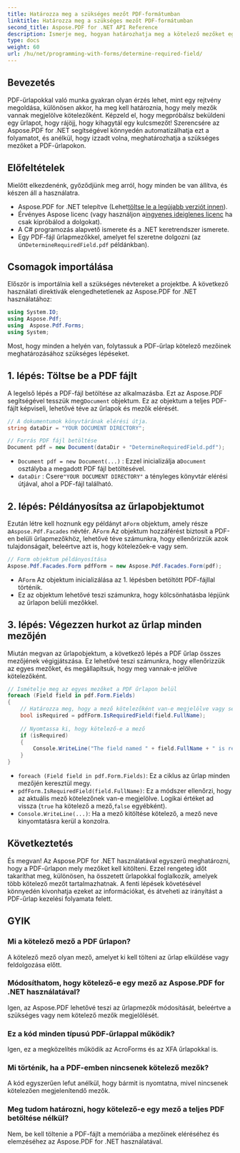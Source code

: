 ```yaml
---
title: Határozza meg a szükséges mezőt PDF-formátumban
linktitle: Határozza meg a szükséges mezőt PDF-formátumban
second_title: Aspose.PDF for .NET API Reference
description: Ismerje meg, hogyan határozhatja meg a kötelező mezőket egy PDF-űrlapon az Aspose.PDF for .NET használatával. Részletes útmutatónk leegyszerűsíti az űrlapkezelést és javítja a PDF-automatizálási munkafolyamatot.
type: docs
weight: 60
url: /hu/net/programming-with-forms/determine-required-field/
---
```

## Bevezetés

PDF-űrlapokkal való munka gyakran olyan érzés lehet, mint egy rejtvény megoldása, különösen akkor, ha meg kell határoznia, hogy mely mezők vannak megjelölve kötelezőként. Képzeld el, hogy megpróbálsz beküldeni egy űrlapot, hogy rájöjj, hogy kihagytál egy kulcsmezőt! Szerencsére az Aspose.PDF for .NET segítségével könnyedén automatizálhatja ezt a folyamatot, és anélkül, hogy izzadt volna, meghatározhatja a szükséges mezőket a PDF-űrlapokon. 

## Előfeltételek

Mielőtt elkezdenénk, győződjünk meg arról, hogy minden be van állítva, és készen áll a használatra.

-  Aspose.PDF for .NET telepítve (Lehet[töltse le a legújabb verziót innen](https://releases.aspose.com/pdf/net/)).
-  Érvényes Aspose licenc (vagy használjon a[ingyenes ideiglenes licenc](https://purchase.aspose.com/temporary-license/) ha csak kipróbálod a dolgokat).
- A C# programozás alapvető ismerete és a .NET keretrendszer ismerete.
-  Egy PDF-fájl űrlapmezőkkel, amelyet fel szeretne dolgozni (az ún`DetermineRequiredField.pdf` példánkban).

## Csomagok importálása

Először is importálnia kell a szükséges névtereket a projektbe. A következő használati direktívák elengedhetetlenek az Aspose.PDF for .NET használatához:

```csharp
using System.IO;
using Aspose.Pdf;
using  Aspose.Pdf.Forms;
using System;
```

Most, hogy minden a helyén van, folytassuk a PDF-űrlap kötelező mezőinek meghatározásához szükséges lépéseket.

## 1. lépés: Töltse be a PDF fájlt

 A legelső lépés a PDF-fájl betöltése az alkalmazásba. Ezt az Aspose.PDF segítségével tesszük meg`Document` objektum. Ez az objektum a teljes PDF-fájlt képviseli, lehetővé téve az űrlapok és mezők elérését.

```csharp
// A dokumentumok könyvtárának elérési útja.
string dataDir = "YOUR DOCUMENT DIRECTORY";

// Forrás PDF fájl betöltése
Document pdf = new Document(dataDir + "DetermineRequiredField.pdf");
```

- `Document pdf = new Document(...)` : Ezzel inicializálja a`Document` osztályba a megadott PDF fájl betöltésével.
- `dataDir` : Csere`"YOUR DOCUMENT DIRECTORY"` a tényleges könyvtár elérési útjával, ahol a PDF-fájl található.

## 2. lépés: Példányosítsa az űrlapobjektumot

 Ezután létre kell hoznunk egy példányt a`Form` objektum, amely része a`Aspose.Pdf.Facades` névtér. A`Form` Az objektum hozzáférést biztosít a PDF-en belüli űrlapmezőkhöz, lehetővé téve számunkra, hogy ellenőrizzük azok tulajdonságait, beleértve azt is, hogy kötelezőek-e vagy sem.

```csharp
// Form objektum példányosítása
Aspose.Pdf.Facades.Form pdfForm = new Aspose.Pdf.Facades.Form(pdf);
```

-  A`Form` Az objektum inicializálása az 1. lépésben betöltött PDF-fájllal történik.
- Ez az objektum lehetővé teszi számunkra, hogy kölcsönhatásba lépjünk az űrlapon belüli mezőkkel.

## 3. lépés: Végezzen hurkot az űrlap minden mezőjén

Miután megvan az űrlapobjektum, a következő lépés a PDF űrlap összes mezőjének végigjátszása. Ez lehetővé teszi számunkra, hogy ellenőrizzük az egyes mezőket, és megállapítsuk, hogy meg vannak-e jelölve kötelezőként.

```csharp
// Ismételje meg az egyes mezőket a PDF űrlapon belül
foreach (Field field in pdf.Form.Fields)
{
    // Határozza meg, hogy a mező kötelezőként van-e megjelölve vagy sem
    bool isRequired = pdfForm.IsRequiredField(field.FullName);
    
    // Nyomtassa ki, hogy kötelező-e a mező
    if (isRequired)
    {
        Console.WriteLine("The field named " + field.FullName + " is required");
    }
}
```

- `foreach (Field field in pdf.Form.Fields)`: Ez a ciklus az űrlap minden mezőjén keresztül megy.
- `pdfForm.IsRequiredField(field.FullName)`: Ez a módszer ellenőrzi, hogy az aktuális mező kötelezőnek van-e megjelölve. Logikai értéket ad vissza (`true` ha kötelező a mező,`false` egyébként).
- `Console.WriteLine(...)`: Ha a mező kitöltése kötelező, a mező neve kinyomtatásra kerül a konzolra.

## Következtetés

És megvan! Az Aspose.PDF for .NET használatával egyszerű meghatározni, hogy a PDF-űrlapon mely mezőket kell kitölteni. Ezzel rengeteg időt takaríthat meg, különösen, ha összetett űrlapokkal foglalkozik, amelyek több kötelező mezőt tartalmazhatnak. A fenti lépések követésével könnyedén kivonhatja ezeket az információkat, és átveheti az irányítást a PDF-űrlap kezelési folyamata felett.

## GYIK

### Mi a kötelező mező a PDF űrlapon?
A kötelező mező olyan mező, amelyet ki kell tölteni az űrlap elküldése vagy feldolgozása előtt.

### Módosíthatom, hogy kötelező-e egy mező az Aspose.PDF for .NET használatával?
Igen, az Aspose.PDF lehetővé teszi az űrlapmezők módosítását, beleértve a szükséges vagy nem kötelező mezők megjelölését.

### Ez a kód minden típusú PDF-űrlappal működik?
Igen, ez a megközelítés működik az AcroForms és az XFA űrlapokkal is.

### Mi történik, ha a PDF-emben nincsenek kötelező mezők?
A kód egyszerűen lefut anélkül, hogy bármit is nyomtatna, mivel nincsenek kötelezően megjelenítendő mezők.

### Meg tudom határozni, hogy kötelező-e egy mező a teljes PDF betöltése nélkül?
Nem, be kell töltenie a PDF-fájlt a memóriába a mezőinek eléréséhez és elemzéséhez az Aspose.PDF for .NET használatával.